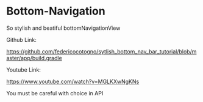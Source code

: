 # Bottom-Navigation
So stylish and beatiful bottomNavigationView


Github Link:

https://github.com/federicocotogno/sytlish_bottom_nav_bar_tutorial/blob/master/app/build.gradle

Youtube Link:

https://www.youtube.com/watch?v=MGLKXwNgKNs

You must be careful with choice in API
